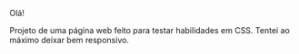 Olá!

Projeto de uma página web feito para testar habilidades em CSS. Tentei ao máximo deixar bem responsivo. 